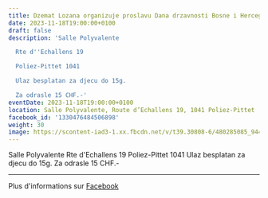 ```yaml
---
title: Dzemat Lozana organizuje proslavu Dana drzavnosti Bosne i Hercegovine
date: 2023-11-18T19:00:00+0100
draft: false
description: 'Salle Polyvalente

  Rte d''Echallens 19

  Poliez-Pittet 1041

  Ulaz besplatan za djecu do 15g.

  Za odrasle 15 CHF.-'
eventDate: 2023-11-18T19:00:00+0100
location: Salle Polyvalente, Route d’Echallens 19, 1041 Poliez-Pittet
facebook_id: '1330476484506898'
weight: 30
image: https://scontent-iad3-1.xx.fbcdn.net/v/t39.30808-6/480285085_944333661160567_3277375841641556820_n.jpg?_nc_cat=107&ccb=1-7&_nc_sid=9e60e4&_nc_eui2=AeFN_ZYpy8-pkUESV1sBXRAAnverHwNwnm6e96sfA3CebuxsvGIL3BYONbt9Ff3687UKvlYwtJCUd6ApbE3e6AHu&_nc_ohc=rXmjEOhCDMQQ7kNvwGrN1eY&_nc_oc=AdmouWwHxisLAH2GgGoAiSiKKsekvFU87sUsTrwtuKr_nfVj0_aPySlPRMUdobYMzVo&_nc_zt=23&_nc_ht=scontent-iad3-1.xx&edm=ABTKTjYEAAAA&_nc_gid=j1sPVrJ4rCInGrd3ELxTfQ&oh=00_AfJnMrt_5WuUYdgUc3vGDiddIfMe4UbuVgSgjxW8bJJD8A&oe=6821DB1F
---
```


Salle Polyvalente
Rte d'Echallens 19
Poliez-Pittet 1041
Ulaz besplatan za djecu do 15g.
Za odrasle 15 CHF.-

---

Plus d'informations sur [Facebook](https://facebook.com/events/1330476484506898)